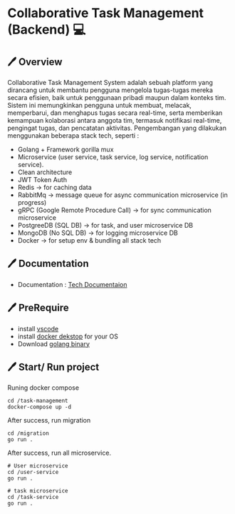 # Collaborative Task Management (Backend) 💻

## 🖊 Overview

Collaborative Task Management System adalah sebuah platform yang dirancang untuk membantu pengguna mengelola tugas-tugas mereka secara efisien, baik untuk penggunaan pribadi maupun dalam konteks tim. Sistem ini memungkinkan pengguna untuk membuat, melacak, memperbarui, dan menghapus tugas secara real-time, serta memberikan kemampuan kolaborasi antara anggota tim, termasuk notifikasi real-time, pengingat tugas, dan pencatatan aktivitas.
Pengembangan yang dilakukan menggunakan beberapa stack tech, seperti :

- Golang + Framework gorilla mux
- Microservice (user service, task service, log service, notification service).
- Clean architecture
- JWT Token Auth
- Redis -> for caching data
- RabbitMq -> message queue for async communication microservice (in progress)
- gRPC (Google Remote Procedure Call) -> for sync communication microservice
- PostgreeDB (SQL DB) -> for task, and user microservice DB
- MongoDB (No SQL DB) -> for logging microservice DB
- Docker -> for setup env & bundling all stack tech

## 🖊 Documentation

- Documentation : [Tech Documentaion](https://www.notion.so/Collaborative-Task-Management-Backend-1107b515908e80a997c3ee75907ffb2b?pvs=4)

## 🖊 PreRequire

- install [vscode](https://code.visualstudio.com/download)
- install [docker dekstop](https://www.docker.com/products/docker-desktop/) for your OS
- Download [golang binary](https://go.dev/doc/install)

## 🖊 Start/ Run project

Runing docker compose

```
cd /task-management
docker-compose up -d
```

After success, run migration

```
cd /migration
go run .
```

After success, run all microservice.

```
# User microservice
cd /user-service
go run .

# task microservice
cd /task-service
go run .

```
